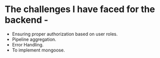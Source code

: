 # The challenges I have faced for the backend -
- Ensuring proper authorization based on user roles.
- Pipeline aggregation.
- Error Handling.
- To implement mongoose.